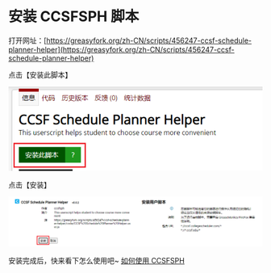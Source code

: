 # 安装 CCSFSPH 脚本

打开网址：[https://greasyfork.org/zh-CN/scripts/456247-ccsf-schedule-planner-helper](https://greasyfork.org/zh-CN/scripts/456247-ccsf-schedule-planner-helper)

点击【安装此脚本】

![image-20221208153915211](./pictures/install-ccsfsph-script/image-20221208153915211.png)

点击【安装】

![image-20221208153952670](./pictures/install-ccsfsph-script/image-20221208153952670.png)



安装完成后，快来看下怎么使用吧~ [如何使用 CCSFSPH](../usage/usage-ccsfsph)

